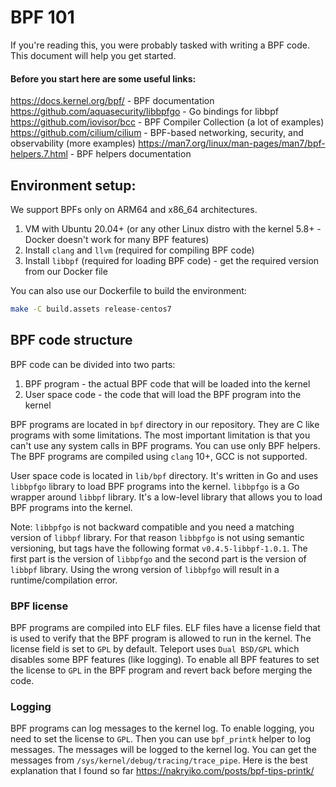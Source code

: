 # BPF 101

If you're reading this, you were probably tasked with writing a BPF code.
This document will help you get started.

#### Before you start here are some useful links:

https://docs.kernel.org/bpf/ - BPF documentation
https://github.com/aquasecurity/libbpfgo - Go bindings for libbpf
https://github.com/iovisor/bcc - BPF Compiler Collection (a lot of examples)
https://github.com/cilium/cilium - BPF-based networking, security, and observability (more examples)
https://man7.org/linux/man-pages/man7/bpf-helpers.7.html - BPF helpers documentation

## Environment setup:

We support BPFs only on ARM64 and x86_64 architectures.

1. VM with Ubuntu 20.04+ (or any other Linux distro with the kernel 5.8+ - Docker doesn't work for many BPF features)
2. Install `clang` and `llvm` (required for compiling BPF code)
3. Install `libbpf` (required for loading BPF code) - get the required version from our Docker file

You can also use our Dockerfile to build the environment:

```bash
make -C build.assets release-centos7
```

## BPF code structure

BPF code can be divided into two parts:

1. BPF program - the actual BPF code that will be loaded into the kernel
2. User space code - the code that will load the BPF program into the kernel

BPF programs are located in `bpf` directory in our repository. They are C like programs with some limitations.
The most important limitation is that you can't use any system calls in BPF programs. You can use only BPF helpers.
The BPF programs are compiled using `clang` 10+, GCC is not supported. 

User space code is located in `lib/bpf` directory. It's written in Go and uses `libbpfgo` library to load BPF programs into the kernel.
`libbpfgo` is a Go wrapper around `libbpf` library. It's a low-level library that allows you to load BPF programs into the kernel.

Note: `libbpfgo` is not backward compatible and you need a matching version of `libbpf` library. For that reason
`libbpfgo` is not using semantic versioning, but tags have the following format `v0.4.5-libbpf-1.0.1`. 
The first part is the version of `libbpfgo` and the second part is the version of `libbpf` library. 
Using the wrong version of `libbpfgo` will result in a runtime/compilation error.

### BPF license

BPF programs are compiled into ELF files. ELF files have a license field that is used to verify that the BPF program
is allowed to run in the kernel. The license field is set to `GPL` by default. Teleport uses `Dual BSD/GPL` which 
disables some BPF features (like logging). To enable all BPF features to set the license to `GPL` in the BPF program
and revert back before merging the code.

### Logging

BPF programs can log messages to the kernel log. To enable logging, you need to set the license to `GPL`. Then you
can use `bpf_printk` helper to log messages. The messages will be logged to the kernel log. You can get the messages
 from `/sys/kernel/debug/tracing/trace_pipe`. Here is the best explanation that I found so far https://nakryiko.com/posts/bpf-tips-printk/
